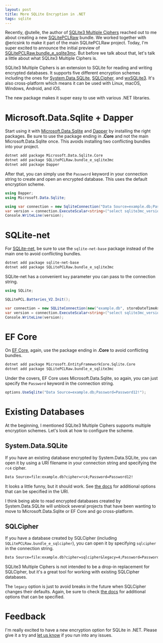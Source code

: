 ```yaml
---
layout: post
title: More SQLite Encryption in .NET
tags: sqlite
---
```

Recently, @utelle, the author of [SQLite3 Multiple Ciphers](https://utelle.github.io/SQLite3MultipleCiphers/) reached out to me about creating a new [SQLitePCLRaw](https://github.com/ericsink/SQLitePCL.raw) bundle. We worked together with @ericsink to make it part of the main SQLitePCLRaw project. Today, I'm super excited to announce the initial preview of [SQLitePCLRaw.bundle_e_sqlite3mc](https://www.nuget.org/packages/SQLitePCLRaw.bundle_e_sqlite3mc). But before we talk about that, let's talk a little about what SQLite3 Multiple Ciphers is.

SQLite3 Multiple Ciphers is an extension to SQLite for reading and writing encrypted databases. It supports five different encryption schemes including the ones for [System.Data.SQLite](https://system.data.sqlite.org/index.html/doc/trunk/www/index.wiki), [SQLCipher](https://www.zetetic.net/sqlcipher/), and [wxSQLite3](https://github.com/utelle/wxsqlite3). It's also cross-platform which means it can be used with Linux, macOS, Windows, Android, and iOS.

The new package makes it super easy to use with various .NET libraries.

# Microsoft.Data.Sqlite + Dapper

Start using it with [Microsoft.Data.Sqlite](https://learn.microsoft.com/dotnet/standard/data/sqlite/) and [Dapper](https://dapperlib.github.io/Dapper/) by installing the right packages. Be sure to use the package ending in **.Core** and not the main Microsoft.Data.Sqlite once. This avoids installing two conflicting bundles into your project.

```sh
dotnet add package Microsoft.Data.Sqlite.Core
dotnet add package SQLitePCLRaw.bundle_e_sqlite3mc
dotnet add package Dapper
```

After that, you can simply use the `Password` keyword in your connection string to create and open an encrypted database. This uses the default encryption scheme.

```cs
using Dapper;
using Microsoft.Data.Sqlite;

using var connection = new SqliteConnection("Data Source=example.db;Password=Password12!");
var version = connection.ExecuteScalar<string>("select sqlite3mc_version()");
Console.WriteLine(version);
```

# SQLite-net

For [SQLite-net](https://github.com/praeclarum/sqlite-net), be sure to use the `sqlite-net-base` package instead of the main one to avoid conflicting bundles.

```sh
dotnet add package sqlite-net-base
dotnet add package SQLitePCLRaw.bundle_e_sqlite3mc
```

SQLite-net has a convenient `key` parameter you can pass to the connection string.

```cs
using SQLite;

SQLitePCL.Batteries_V2.Init();

var connection = new SQLiteConnection(new("example.db", storeDateTimeAsTicks: true, key: "Password12!"));
var version = connection.ExecuteScalar<string>("select sqlite3mc_version()");
Console.WriteLine(version);
```

# EF Core

On [EF Core](https://learn.microsoft.com/ef/core/), again, use the package ending in **.Core** to avoid conflicting bundles.

```sh
dotnet add package Microsoft.EntityFrameworkCore.Sqlite.Core
dotnet add package SQLitePCLRaw.bundle_e_sqlite3mc
```

Under the covers, EF Core uses Microsoft.Data.Sqlite, so again, you can just specify the `Password` keyword in the connection string.

```cs
options.UseSqlite("Data Source=example.db;Password=Password12!");
```

# Existing Databases

At the beginning, I mentioned SQLite3 Multiple Ciphers supports multiple encryption schemes. Let's look at how to configure the scheme.

## System.Data.SQLite

If you have an existing database encrypted by System.Data.SQLite, you can open it by using a URI filename in your connection string and specifying the `rc4` cipher.

```txt
Data Source=file:example.db?cipher=rc4;Password=Password12!
```

It looks a little funny, but it should work. See [the docs](https://utelle.github.io/SQLite3MultipleCiphers/docs/ciphers/cipher_sds_rc4/) for additional options that can be specified in the URI.

I think being able to read encrypted databases created by System.Data.SQLite will unblock several projects that have been wanting to move to Microsoft.Data.Sqlite or EF Core and go cross-platform.

## SQLCipher

If you have a database created by SQLCipher (including `SQLitePCLRaw.bundle_e_sqlcipher`), you can open it by specifying `sqlcipher` in the connection string.

```txt
Data Source=file:example.db?cipher=sqlcipher&legacy=4;Password=Password12!
```

SQLite3 Multiple Ciphers is not intended to be a drop-in replacement for SQLCipher, but it's a great tool for working with existing SQLCipher databases.

The `legacy` option is just to avoid breaks in the future when SQLCipher changes their defaults. Again, be sure to check [the docs](https://utelle.github.io/SQLite3MultipleCiphers/docs/ciphers/cipher_sqlcipher/) for additional options that can be specified.

# Feedback

I'm really excited to have a new encryption option for SQLite in .NET. Please give it a try and [let us know](https://github.com/ericsink/SQLitePCL.raw/issues) if you run into any issues.
